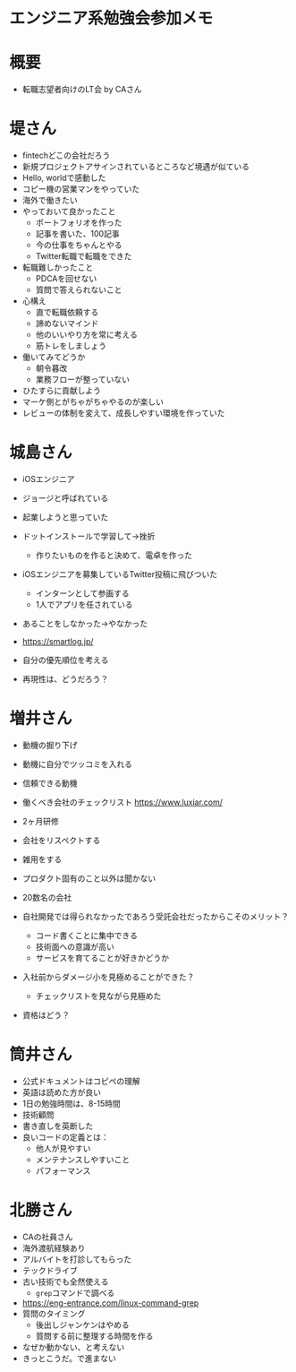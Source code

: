 # エンジニア系勉強会参加メモ

# 概要
- 転職志望者向けのLT会 by CAさん

# 堤さん
- fintechどこの会社だろう
- 新規プロジェクトアサインされているところなど境遇が似ている
- Hello, worldで感動した
- コピー機の営業マンをやっていた
- 海外で働きたい
- やっておいて良かったこと
    - ポートフォリオを作った
    - 記事を書いた、100記事
    - 今の仕事をちゃんとやる
    - Twitter転職で転職をできた
- 転職難しかったこと
    - PDCAを回せない
    - 質問で答えられないこと
- 心構え
    - 直で転職依頼する
    - 諦めないマインド
    - 他のいいやり方を常に考える
    - 筋トレをしましょう
- 働いてみてどうか
    - 朝令暮改
    - 業務フローが整っていない
- ひたすらに貢献しよう
- マーケ側とがちゃがちゃやるのが楽しい
- レビューの体制を変えて、成長しやすい環境を作っていた

# 城島さん
- iOSエンジニア
- ジョージと呼ばれている
- 起業しようと思っていた
- ドットインストールで学習して→挫折
    - 作りたいものを作ると決めて、電卓を作った
- iOSエンジニアを募集しているTwitter投稿に飛びついた
    - インターンとして参画する
    - 1人でアプリを任されている
- あることをしなかった→やなかった
- https://smartlog.jp/
- 自分の優先順位を考える

- 再現性は、どうだろう？

# 増井さん
- 動機の掘り下げ
- 動機に自分でツッコミを入れる
- 信頼できる動機
- 働くべき会社のチェックリスト https://www.luxiar.com/
- 2ヶ月研修
- 会社をリスペクトする
- 雑用をする
- プロダクト固有のこと以外は聞かない
- 20数名の会社

- 自社開発では得られなかったであろう受託会社だったからこそのメリット？
    - コード書くことに集中できる
    - 技術面への意識が高い
    - サービスを育てることが好きかどうか
- 入社前からダメージ小を見極めることができた？
    - チェックリストを見ながら見極めた
- 資格はどう？

# 筒井さん
- 公式ドキュメントはコピペの理解
- 英語は読めた方が良い
- 1日の勉強時間は、8-15時間
- 技術顧問
- 書き直しを英断した
- 良いコードの定義とは：
    - 他人が見やすい
    - メンテナンスしやすいこと
    - パフォーマンス

# 北勝さん
- CAの社員さん
- 海外渡航経験あり
- アルバイトを打診してもらった
- テックドライブ
- 古い技術でも全然使える
    - `grep`コマンドで調べる
- https://eng-entrance.com/linux-command-grep
- 質問のタイミング
  - 後出しジャンケンはやめる
  - 質問する前に整理する時間を作る
- なぜか動かない、と考えない
- きっとこうだ。で進まない
